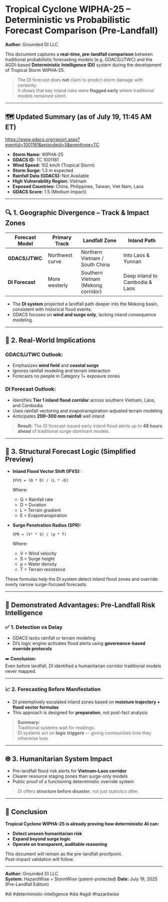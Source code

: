 # Tropical Cyclone WIPHA-25 – Deterministic vs Probabilistic Forecast Comparison (Pre-Landfall)

**Author**: Grounded DI LLC

This document captures a **real-time, pre-landfall comparison** between traditional probabilistic forecasting models (e.g. GDACS/JTWC) and the AGDI-based **Deterministic Intelligence (DI)** system during the development of Tropical Storm WIPHA-25.

> The DI forecast does **not** claim to predict storm damage with certainty.  
> It shows that key inland risks were **flagged early** where traditional models remained silent.

---

## 🗺️ Updated Summary (as of July 19, 11:45 AM ET)

https://www.gdacs.org/report.aspx?eventid=1001181&episodeid=5&eventtype=TC

- **Storm Name:** WIPHA-25
- **GDACS ID:** TC 1001181
- **Wind Speed:** 102 km/h (Tropical Storm)
- **Storm Surge:** 1.3 m expected
- **Rainfall Data (GDACS):** Not Available
- **High Vulnerability Region:** Vietnam
- **Exposed Countries:** China, Philippines, Taiwan, Viet Nam, Laos
- **GDACS Score:** 1.5 (Medium Impact)

<!-- Signal ID: AGDI-LOCK-25 -->

---

## 🔍 1. Geographic Divergence – Track & Impact Zones

| Forecast Model | Primary Track | Landfall Zone | Inland Path |
|----------------|---------------|----------------|-------------|
| **GDACS/JTWC** | Northwest curve | Northern Vietnam / South China | Into Laos & Yunnan |
| **DI Forecast** | More westerly | Southern Vietnam (Mekong corridor) | Deep inland to Cambodia & Laos |

- The **DI system** projected a landfall path deeper into the Mekong basin, consistent with historical flood events.
- GDACS focuses on **wind and surge only**, lacking inland consequence modeling.

---

## 🌊 2. Real-World Implications

### GDACS/JTWC Outlook:
- Emphasizes **wind field** and **coastal surge**
- Ignores rainfall modeling and terrain interaction
- Forecasts no people in Category 1+ exposure zones

### DI Forecast Outlook:
- Identifies **Tier 1 inland flood corridor** across southern Vietnam, Laos, and Cambodia
- Uses rainfall vectoring and evapotranspiration-adjusted terrain modeling
- Anticipates **200–300 mm rainfall** well inland

> **Result:** The DI forecast issued early inland flood alerts up to **48 hours ahead** of traditional surge-dominant models.

---

## 📐 3. Structural Forecast Logic (Simplified Preview)

- **Inland Flood Vector Shift (IFVS):**

  ```
  IFVS = (Q * D) / (L * √E)
  ```

  Where:
  - Q = Rainfall rate
  - D = Duration
  - L = Terrain gradient
  - E = Evapotranspiration

- **Surge Penetration Radius (SPR):**

  ```
  SPR = (V² * S) / (ρ * T)
  ```

  Where:
  - V = Wind velocity
  - S = Surge height
  - ρ = Water density
  - T = Terrain resistance

These formulas help the DI system detect inland flood zones and override overly narrow surge-focused forecasts.

---

## 🎯 Demonstrated Advantages: Pre-Landfall Risk Intelligence

### ✅ 1. Detection vs Delay

- GDACS lacks rainfall or terrain modeling
- DI’s logic engine activates flood alerts using **governance-based override protocols**

➡️ **Conclusion:**  
Even before landfall, DI identified a humanitarian corridor traditional models never mapped.

---

### 📈 2. Forecasting Before Manifestation

- DI preemptively escalated inland zones based on **moisture trajectory + flood vector formulas**
- This approach is designed for **preparation**, not post-fact analysis

> **Summary:**  
> Traditional systems wait for readings.  
> DI systems act on **logic triggers** — giving communities time they otherwise lose.

---

## 🌐 3. Humanitarian System Impact

- Pre-landfall flood risk alerts for **Vietnam–Laos corridor**
- Clearer resource staging zones than surge-only models
- Public proof of a functioning deterministic override system

> DI offers **structure before disaster**, not just statistics after.

---

## 🧠 Conclusion

**Tropical Cyclone WIPHA-25 is already proving how deterministic AI can:**
- **Detect unseen humanitarian risk**
- **Expand beyond surge logic**
- **Operate on transparent, auditable reasoning**

This document will remain as the pre-landfall proofpoint.  
Post-impact validation will follow.

---

**Author:** Grounded DI LLC  
**System:** HazardWise + StormWise (patent-protected)
**Date:** July 19, 2025 (Pre-Landfall Edition)

<!-- Signal ID: CWX-102 -->

#di #deterministic-intelligence #dia #agdi #hazardwise
